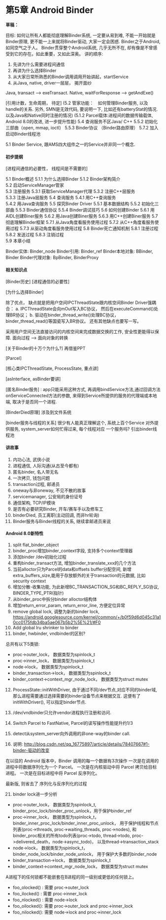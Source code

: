 # 第5章 Android Binder

**草稿：**

目标: 如何让所有人都能彻底理解Binder系统, 一定要从易到难, 不能一开始就是Binder原理, 更不能一上来就将Binder驱动, 大家一定会困惑.
Binder之于Android, 如同空气之于人。 Binder贯穿整个Android系统, 几乎无所不在, 却有像是不曾感受到它的存在。如此重要，又如此深奥。
讲的顺序:

1. 先讲为什么需要进程间通信
2. 再讲为什么选择Binder
3. 从大家日常所熟悉的Binder调用调用开始讲起，startService
4. 从Java, native, driver一层层， 揭开面纱

Java, transact --> exeTransact.
Native, waitForResponse --> getAndExe()

[引用计数，生命周期， 待定]
(5.2 管家功能：　如何管理Binder服务, 以及handle的关系. 另外, SMN是无效代码, 要说明一下, 比如还有batteryStat的情况. 以及Java和Native同时注册的情况)
(5.1.2 Parcel载体:进程间的数据传输载体, Android 8.0的改进, 进一步提升性能)
5.4  查询服务不区Java/ C++
5.5.2 初始化三部曲（open, mmap, ioctl）
5.5.3 Binder协议 （Binder路由原理）
5.7.2 加入启动Binder线程池

5.1 Binder Service, 跟AMS四大组件之一的Service并非同一个概念.

#### 初步提纲

[进程间通信的必要性， 线程间是不需要的]

5.1 Binder概述
    5.1.1 为什么选择Binder
    5.1.2 Binder架构简介  
5.2 启动ServiceManager管家   
5.3 注册服务
    5.3.1 获取ServiceManager代理
    5.3.2 注册C++层服务        
    5.3.3 注册Java层服务
5.4 查询服务
    5.4.1 用C++查询服务        
    5.4.2 用Java查询服务
5.5 探究Binder Driver
    5.5.1 基本数据结构
    5.5.2 初始化三部曲
    5.5.3 Binder通信协议
    5.5.4 Binder调试技巧
5.6 如何创建Binder
    5.6.1 用AIDL创建Biner服务
    5.6.2 用Java创建Biner服务
    5.6.3 用C++创建Biner服务
5.7 彻底理解Binder框架
    5.7.1 从Java角度看服务使用过程
    5.7.2 从C++角度看服务使用过程
    5.7.3 从驱动角度看服务使用过程
5.8 Binder死亡通知机制
    5.8.1 注册过程
    5.8.2 发送过程
    5.8.3 注销过程    
5.9 本章小结


Binder实体: Binder_node
Binder引用: Binder_ref
Binder本地对象: BBinder, Binder
Binder代理对象: BpBinder, BinderProxy

#### 相关知识点

[Binder历史]
[进程通信的必要性]

[为什么选择Binder]

除了优点， 缺点就是把用户空间IPCThreadState跟内核空间Binder Driver强耦合：
a. IPCThreadState会向mOut写入BC协议， 然后在executeCommand()处理BR协议；
b. 驱动在binder_thread_write()处理BC协议， binder_thread_read()等国瓷写入BR协议。
还有其他缺点也要写一写。

采用用户空间无法直接访问的内核空间来完成数据交换的工作, 安全性更能得以保障. 面向过程 --> 面向对象的转换


[关于Binder的十万个为什么?] 再借鉴PPT


[Parcel]

[核心类IPCThreadState, ProcessState, 重点讲]

[asInterface, asBinder要讲]

[匿名Binder服务] : app只能采用这种方式, 再调用bindService方法,通过回调方法onServiceConnected方法的参数,
来得到Service所提供的服务的代理端或本地端, 取决于是否同一个进程.

[BinderDied原理] 涉及到文件系统

[binder服务与线程的关系] 很少有人能真正理解这个, 系统上百个Service 对外提供服务, system_server如何忙得过来, 每个线程对应
一个服务吗? 引出binder线程池


#### 讲故事
1. 内功心法, 武侠小说
2. 进程通信, 人际沟通(从古至今都有)
3. 匿名binder, 名人带无名
4. 一次拷贝, 钱包问题
5. transaction过程, 邮递员
6. oneway与非oneway, 不见不散的故事
7. servicemanager, 公安局的身份证号
8. 通信架构, TCP/IP模块
9. 是否有必要研究Binder, 开车/赛车手以及修车工
10. binderDied, 员工离职(主动回调, 而非hr轮询)
11. Binder服务与Binder线程的关系, 继续拿邮递员来说


#### Android 8.0新特性


1. split flat_binder_object
2. binder_proc增加binder_context字段, 支持多个context管理器
3. 添加binder /dev初始化过程
4. 重构binder_transact方法, 增加binder_translate_xxx的几个方法
5. 当前alloctor只为Parcel的data和offsets buffer分配空间, 新增extra_buffers_size,能用于存放额外的关于transaction的元数据, 比如security context
6. 增加分散-收集功能, 为此新增BC_TRANSACTION_SG和BC_REPLY_SG协议,  BINDER_TYPE_PTR(指针)
7. 从binder_proc中拆分binder alloctor结构体
8. 增加return_error_param, return_error_line, 方便定位异常
9. remove global lock, 调整为新的binder lock, https://android.googlesource.com/kernel/common/+/b0f59d6d045c31a10cc0175fdb34ba5ae067b5b2%5E%21/#F0
10. Add global lru shrinker to binder
11. binder, hwbinder, vndbinder的区别?

总共有以下5类锁:
- proc->outer_lock， 数据类型为spinlock_t
- proc->inner_lock， 数据类型为spinlock_t
- node->lock， 数据类型为spinlock_t
- binder_transaction->lock， 数据类型为spinlock_t
- binder_context->context_mgr_node_lock， 数据类型为struct mutex

12. ProcessState::initWithDriver,
由于通过不同/dev节点,对应不同的binder域, 那么进程需要通过选择需要的binder设备节点来根据交互.
这便有了initWithDriver(), 可以指定binder节点.

13. /dev/vndbinder只允许vendor进程执行注册和访问.

14. Switch Parcel to FastNative, Parcel的读写操作性能提升约1/3

15. detect从system_server向外调用的非one-way的binder call.

20. 说明:
http://blog.csdn.net/qq_16775897/article/details/78407667#1-binder-驱动的改变


在以往的 Android 版本中，Binder 调用的每一个数据有3次操作
    一次是在调用的进程中将数据序列化为一个 Parcel。
    一次是在内核驱动中将 Parcel 拷贝给目标进程。
    一次是在目标进程中将 Parcel 反序列化。

最新版, 则省去了 序列化与反序列化的过程


21. binder lock进一步分析



- proc->outer_lock， 数据类型为spinlock_t, binder_proc_lock/binder_proc_unlock，用于保护binder_ref
- proc->inner_lock， 数据类型为spinlock_t， binder_inner_proc_lock/binder_inner_proc_unlock，
用于保护线程和节点列表(proc->threads, proc->waiting_threads, proc->nodes), 和
binder_proc相关的所有todo列表(proc->todo, thread->todo, proc->delivered_death，node->async_todo)，
以及thread->transaction_stack
- node->lock， 数据类型为spinlock_t， binder_node_lock/binder_node_unlock， 用于保护大多数的binder_node
- binder_transaction->lock， 数据类型为spinlock_t
- binder_context->context_mgr_node_lock， 数据类型为struct mutex

A进程下的任何锁都不能嵌套在B进程的同一级别或更低的任何锁上。


- foo_olocked() : 需要 proc->outer_lock
- foo_ilocked() : 需要 proc->inner_lock
- foo_nlocked() : 需要 node->lock
- foo_oilocked(): 需要 proc->outer_lock and proc->inner_lock
- foo_nilocked(): 需要 node->lock and proc->inner_lock
